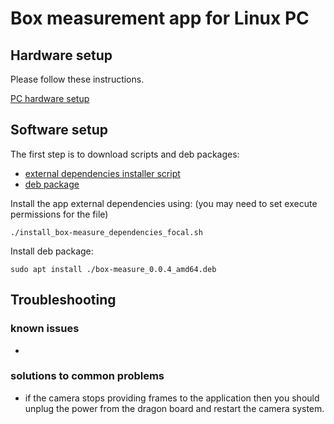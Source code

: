 # Box measurement app for Linux PC
## Hardware setup
Please follow these instructions.

[PC hardware setup](https://wiki.analog.com/resources/eval/user-guides/ad-96tof1-ebz/ug_linux)

## Software setup

The first step is to download scripts and deb packages:
- [external dependencies installer script](https://github.com/robotics-ai/tof_process_public/blob/release/box_measure/PC/install_box-measure_dependencies_focal.sh)
- [deb package](https://github.com/robotics-ai/tof_process_public/blob/release/box_measure/PC/box-measure_0.0.4_amd64.deb)

Install the app external dependencies using: (you may need to set execute permissions for the file)
```
./install_box-measure_dependencies_focal.sh
```

Install deb package:
```
sudo apt install ./box-measure_0.0.4_amd64.deb
```

## Troubleshooting
### known issues
-
### solutions to common problems
- if the camera stops providing frames to the application then you should unplug the power from the dragon board and restart the camera system.

